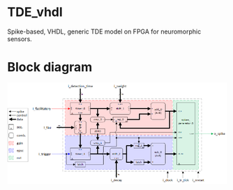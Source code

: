 # TDE_vhdl
Spike-based, VHDL, generic TDE model on FPGA for neuromorphic sensors.

# Block diagram

<p align="center">
<img align="center" src="https://github.com/dgutierrezATC/TDE_vhdl/blob/master/TDE/Documentation/Wiki/Wiki_images/Fig_TDE_vhdl_block_diagram.png" alt="TDE VHDL architecture">
</p>
